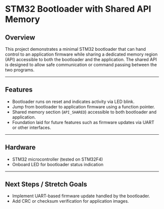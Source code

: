 # STM32 Bootloader with Shared API Memory

## Overview
This project demonstrates a minimal STM32 bootloader that can hand control to an application firmware while sharing a dedicated memory region (API) accessible to both the bootloader and the application. The shared API is designed to allow safe communication or command passing between the two programs.

---

## Features
- Bootloader runs on reset and indicates activity via LED blink.  
- Jump from bootloader to application firmware using a function pointer.  
- Shared memory section (`API_SHARED`) accessible to both bootloader and application.  
- Foundation laid for future features such as firmware updates via UART or other interfaces.  

---

## Hardware
- STM32 microcontroller (tested on STM32F4)  
- Onboard LED for bootloader status indication
  
---

## Next Steps / Stretch Goals
- Implement UART-based firmware update handled by the bootloader.  
- Add CRC or checksum verification for application images.  

